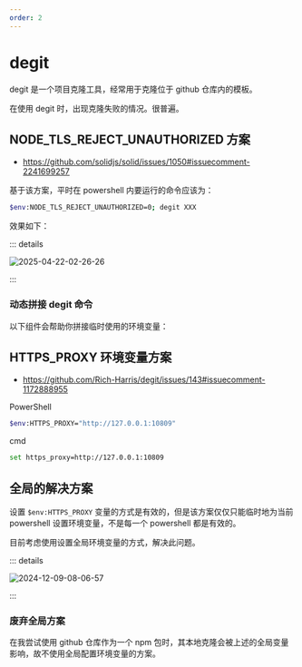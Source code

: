 ```yaml
---
order: 2
---
```


# degit

degit 是一个项目克隆工具，经常用于克隆位于 github 仓库内的模板。

在使用 degit 时，出现克隆失败的情况。很普遍。

## NODE_TLS_REJECT_UNAUTHORIZED 方案

- https://github.com/solidjs/solid/issues/1050#issuecomment-2241699257

基于该方案，平时在 powershell 内要运行的命令应该为：

```bash
$env:NODE_TLS_REJECT_UNAUTHORIZED=0; degit XXX
```

效果如下：

::: details

![2025-04-22-02-26-26](https://gh-img-store.ruan-cat.com/img/2025-04-22-02-26-26.png)

:::

### 动态拼接 degit 命令

以下组件会帮助你拼接临时使用的环境变量：

<!-- TODO: 待开发 -->

## HTTPS_PROXY 环境变量方案

- https://github.com/Rich-Harris/degit/issues/143#issuecomment-1172888955

PowerShell

```bash
$env:HTTPS_PROXY="http://127.0.0.1:10809"
```

cmd

```bash
set https_proxy=http://127.0.0.1:10809
```

## 全局的解决方案

设置 `$env:HTTPS_PROXY` 变量的方式是有效的，但是该方案仅仅只能临时地为当前 powershell 设置环境变量，不是每一个 powershell 都是有效的。

目前考虑使用设置全局环境变量的方式，解决此问题。

::: details

![2024-12-09-08-06-57](https://gh-img-store.ruan-cat.com/img/2024-12-09-08-06-57.png)

:::

### 废弃全局方案

在我尝试使用 github 仓库作为一个 npm 包时，其本地克隆会被上述的全局变量影响，故不使用全局配置环境变量的方案。
